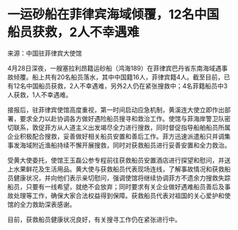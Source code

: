 # 一运砂船在菲律宾海域倾覆，12名中国船员获救，2人不幸遇难

来源：中国驻菲律宾大使馆

4月28日深夜，一艘塞拉利昂籍运砂船（鸿海189）在菲律宾巴丹省东南海域遇事故倾覆。船上共有20名船员落水，其中中国籍16人，菲律宾籍4人。截至目前，已有12名中国船员获救，2人不幸遇难，另外2人仍在紧张搜救中；4名菲籍船员中3人获救，1人不幸遇难。

接报后，驻菲律宾使馆高度重视，第一时间启动应急机制，黄溪连大使立即作出部署，要求全力以赴协调各方做好遇险船员搜寻和救治工作。使馆与菲海岸警卫队密切联系，敦促菲方从人道主义出发竭尽全力进行搜救，同时督促指导船舶船员所属企业积极配合搜救，妥善做好相关船员安置和善后工作。菲方迅速派遣船只并调集事发海域附近渔船持续不懈开展搜救，同时对获救船员进行妥善安置和全力救治。

受黄大使委托，使馆王玉磊公参专程前往获救船员安置酒店进行探望和慰问，并送上水果鲜花及生活用品。黄大使与获救船员代表现场连线，了解事故情况和获救船员健康状况，并向他们表示亲切慰问，强调使馆将继续协调菲方不遗余力搜救失踪船员，只要有一线希望，就绝不会放弃；同时要求有关企业做好遇难船员善后及事故处理等工作，确保大家合法权益得到保障。获救船员代表对祖国的关心爱护和使馆的全力救助深表感谢。

目前，获救船员健康状况良好，有关搜寻工作仍在紧张进行中。


